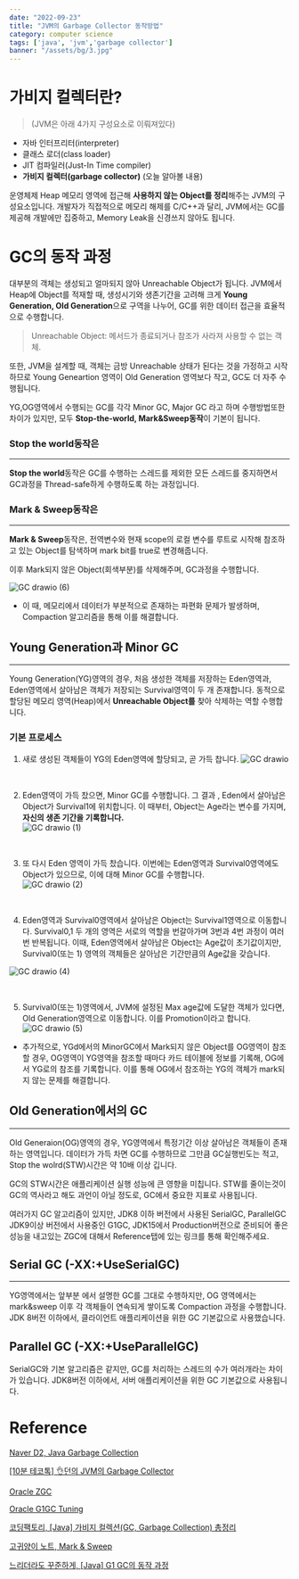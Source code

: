 ```yaml
---
date: "2022-09-23"
title: "JVM의 Garbage Collector 동작방법"
category: computer science
tags: ['java', 'jvm','garbage collector']
banner: "/assets/bg/3.jpg"
---
```


# 가비지 컬렉터란?

> (JVM은 아래 4가지 구성요소로 이뤄져있다)
* 자바 인터프리터(interpreter)  
* 클래스 로더(class loader)  
* JIT 컴파일러(Just-In Time compiler)  
* **가비지 컬렉터(garbage collector)**  (오늘 알아볼 내용)

운영체제 Heap 메모리 영역에 접근해 **사용하지 않는 Object를 정리**해주는 JVM의 구성요소입니다. 개발자가 직접적으로 메모리 해제를 C/C++과 달리, JVM에서는 GC를 제공해 개발에만 집중하고, Memory Leak을 신경쓰지 않아도 됩니다. 


# GC의 동작 과정 

대부분의 객체는 생성되고 얼마되지 않아 Unreachable Object가 됩니다. JVM에서 Heap에 Object를 적재할 때, 생성시기와 생존기간을 고려해 크게 **Young Generation, Old Generation**으로 구역을 나누어, GC를 위한 데이터 접근을 효율적으로 수행합니다.

> Unreachable Object: 메서드가 종료되거나 참조가 사라져 사용할 수 없는 객체.

 또한, JVM을 설계할 때, 객체는 금방 Unreachable 상태가 된다는 것을 가정하고 시작하므로 Young Geneartion 영역이 Old Generation 영역보다 작고, GC도 더 자주 수행됩니다. 

YG,OG영역에서 수행되는 GC를 각각 Minor GC, Major GC 라고 하며 수행방법또한 차이가 있지만, 모두 **Stop-the-world, Mark&Sweep동작**이 기본이 됩니다.

### **Stop the world**동작은
---
**Stop the world**동작은 GC를 수행하는 스레드를 제외한 모든 스레드를 중지하면서 GC과정을 Thread-safe하게 수행하도록 하는 과정입니다.

### **Mark & Sweep**동작은 
---
**Mark & Sweep**동작은, 전역변수와 현재 scope의 로컬 변수를 루트로 시작해 참조하고 있는 Object를 탐색하며 mark bit를 true로 변경해줍니다.

이후 Mark되지 않은 Object(회색부분)를 삭제해주며, GC과정을 수행합니다.  

![GC drawio (6)](https://user-images.githubusercontent.com/30853787/192480693-1eaf6928-40bb-43e1-8d12-a7159829dd2e.png)


* 이 때, 메모리에서 데이터가 부분적으로 존재하는 파편화 문제가 발생하며, Compaction 알고리즘을 통해 이를 해결합니다. 

 

 

## Young Generation과 Minor GC
---

Young Generation(YG)영역의 경우, 처음 생성한 객체를 저장하는 Eden영역과, Eden영역에서 살아남은 객체가 저장되는 Survival영역이 두 개 존재합니다. 
동적으로 할당된 메모리 영역(Heap)에서 **Unreachable Object를** 찾아 삭제하는 역할 수행합니다.


### 기본 프로세스

1. 새로 생성된 객체들이 YG의 Eden영역에 할당되고, 곧 가득 찹니다.
![GC drawio](https://user-images.githubusercontent.com/30853787/192445234-d42612cd-6d71-4b67-bb1b-85ae5ef0c53b.png)
<br>

2. Eden영역이 가득 찼으면, Minor GC를 수행합니다. 그 결과 , Eden에서 살아남은 Object가 Survival1에 위치합니다. 이 때부터, Object는 Age라는 변수를 가지며, **자신의 생존 기간을 기록합니다.**  
![GC drawio (1)](https://user-images.githubusercontent.com/30853787/192445223-b080df35-f96d-41f3-8a7b-37b9e245949f.png)
<br>

3. 또 다시 Eden 영역이 가득 찼습니다. 이번에는 Eden영역과 Survival0영역에도 Object가 있으므로, 이에 대해 Minor GC를 수행합니다.  
![GC drawio (2)](https://user-images.githubusercontent.com/30853787/192445232-b81745cd-bdaf-40a6-b405-37715a2b69db.png)
<br>

4. Eden영역과 Survival0영역에서 살아남은 Object는 Survival1영역으로 이동합니다. 
Survival0,1 두 개의 영역은 서로의 역할을 번갈아가며 3번과 4번 과정이 여러번 반복됩니다. 이때, Eden영역에서 살아남은 Object는 Age값이 초기값이지만, Survival0(또는 1) 영역의 객체들은 살아남은 기간만큼의 Age값을 갖습니다.  

![GC drawio (4)](https://user-images.githubusercontent.com/30853787/192446180-d9496029-1f76-4dd2-95a0-82143bde39fe.png)

<!-- ![GC drawio (3)](https://user-images.githubusercontent.com/30853787/192445233-4de84416-ccba-45e6-9cab-0264da936c57.png) -->

<br>

5. Survival0(또는 1)영역에서, JVM에 설정된 Max age값에 도달한 객체가 있다면, Old Generation영역으로 이동합니다. 이를 Promotion이라고 합니다.
![GC drawio (5)](https://user-images.githubusercontent.com/30853787/192446711-9e79557e-c7b1-4fc0-a920-674e26812e44.png)


* 추가적으로, YGd에서의 MinorGC에서 Mark되지 않은 Object를 OG영역이 참조할 경우, OG영역이 YG영역을 참조할 때마다 카드 테이블에 정보를 기록해, OG에서 YG로의 참조를 기록합니다. 이를 통해 OG에서 참조하는 YG의 객체가 mark되지 않는 문제를 해결합니다.
## Old Generation에서의 GC
---

Old Generaion(OG)영역의 경우, YG영역에서 특정기간 이상 살아남은 객체들이 존재하는 영역입니다. 데이터가 가득 차면 GC를 수행하므로 그만큼 GC실행빈도는 적고, Stop the wolrd(STW)시간은 약 10배 이상 깁니다.

GC의 STW시간은 애플리케이션 실행 성능에 큰 영향을 미칩니다. STW를 줄이는것이 GC의 역사라고 해도 과언이 아닐 정도로, GC에서 중요한 지표로 사용됩니다.

여러가지 GC 알고리즘이 있지만, JDK8 이하 버전에서 사용된 SerialGC, ParallelGC JDK9이상 버전에서 사용중인 G1GC, JDK15에서 Production버전으로 준비되어 좋은 성능을 내고있는 ZGC에 대해서 Reference탭에 있는 링크를 통해 확인해주세요.


## Serial GC (-XX:+UseSerialGC)
---
YG영역에서는 앞부분 에서 설명한 GC를 그대로 수행하지만, OG 영역에서는 mark&sweep 이후 각 객체들이 연속되게 쌓이도록 Compaction 과정을 수행합니다. JDK 8버전 이하에서, 클라이언트 애플리케이션을 위한 GC 기본값으로 사용했습니다.


## Parallel GC (-XX:+UseParallelGC)
SerialGC와 기본 알고리즘은 같지만, GC를 처리하는 스레드의 수가 여러개라는 차이가 있습니다. JDK8버전 이하에서, 서버 애플리케이션을 위한 GC 기본값으로 사용됩니다. 



# Reference
[Naver D2,  Java Garbage Collection](https://d2.naver.com/helloworld/1329)

[[10분 테코톡] 👌던의 JVM의 Garbage Collector](https://www.youtube.com/watch?v=vZRmCbl871I&list=PLgXGHBqgT2TvpJ_p9L_yZKPifgdBOzdVH&index=219)

[Oracle ZGC](https://docs.oracle.com/en/java/javase/11/gctuning/z-garbage-collector1.html#GUID-A5A42691-095E-47BA-B6DC-FB4E5FAA43D0)

[Oracle G1GC Tuning](https://docs.oracle.com/en/java/javase/11/gctuning/garbage-first-garbage-collector-tuning.html#GUID-90E30ACA-8040-432E-B3A0-1E0440AB556A)

[코딩팩토리, [Java] 가비지 컬렉션(GC, Garbage Collection) 총정리](https://coding-factory.tistory.com/829) 

[고귀양이 노트, Mark & Sweep](https://nobilitycat.tistory.com/entry/Mark-and-Sweep)

[느리더라도 꾸준하게, [Java] G1 GC의 동작 과정](https://steady-coding.tistory.com/590)

